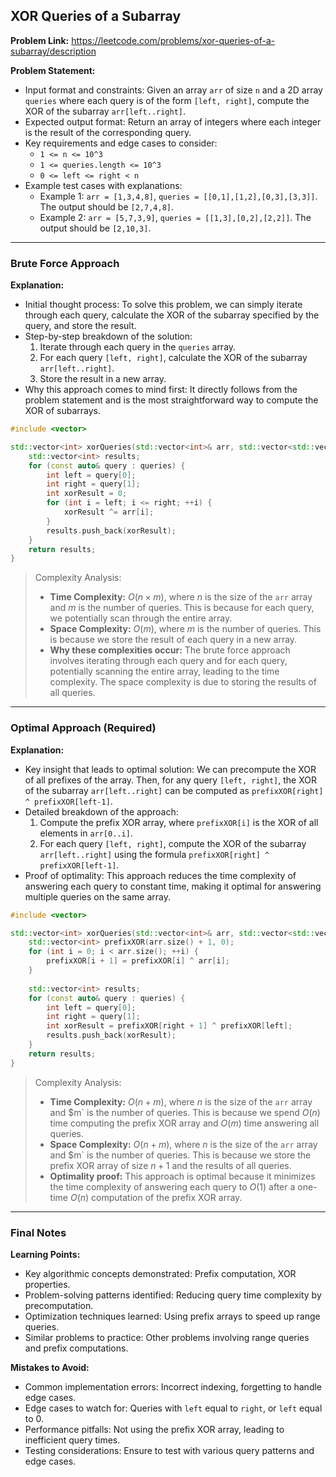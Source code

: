 ## XOR Queries of a Subarray

**Problem Link:** https://leetcode.com/problems/xor-queries-of-a-subarray/description

**Problem Statement:**
- Input format and constraints: Given an array `arr` of size `n` and a 2D array `queries` where each query is of the form `[left, right]`, compute the XOR of the subarray `arr[left..right]`.
- Expected output format: Return an array of integers where each integer is the result of the corresponding query.
- Key requirements and edge cases to consider: 
  - `1 <= n <= 10^3`
  - `1 <= queries.length <= 10^3`
  - `0 <= left <= right < n`
- Example test cases with explanations:
  - Example 1: `arr = [1,3,4,8]`, `queries = [[0,1],[1,2],[0,3],[3,3]]`. The output should be `[2,7,4,8]`.
  - Example 2: `arr = [5,7,3,9]`, `queries = [[1,3],[0,2],[2,2]]`. The output should be `[2,10,3]`.

---

### Brute Force Approach

**Explanation:**
- Initial thought process: To solve this problem, we can simply iterate through each query, calculate the XOR of the subarray specified by the query, and store the result.
- Step-by-step breakdown of the solution:
  1. Iterate through each query in the `queries` array.
  2. For each query `[left, right]`, calculate the XOR of the subarray `arr[left..right]`.
  3. Store the result in a new array.
- Why this approach comes to mind first: It directly follows from the problem statement and is the most straightforward way to compute the XOR of subarrays.

```cpp
#include <vector>

std::vector<int> xorQueries(std::vector<int>& arr, std::vector<std::vector<int>>& queries) {
    std::vector<int> results;
    for (const auto& query : queries) {
        int left = query[0];
        int right = query[1];
        int xorResult = 0;
        for (int i = left; i <= right; ++i) {
            xorResult ^= arr[i];
        }
        results.push_back(xorResult);
    }
    return results;
}
```

> Complexity Analysis:
> - **Time Complexity:** $O(n \times m)$, where $n$ is the size of the `arr` array and $m$ is the number of queries. This is because for each query, we potentially scan through the entire array.
> - **Space Complexity:** $O(m)$, where $m$ is the number of queries. This is because we store the result of each query in a new array.
> - **Why these complexities occur:** The brute force approach involves iterating through each query and for each query, potentially scanning the entire array, leading to the time complexity. The space complexity is due to storing the results of all queries.

---

### Optimal Approach (Required)

**Explanation:**
- Key insight that leads to optimal solution: We can precompute the XOR of all prefixes of the array. Then, for any query `[left, right]`, the XOR of the subarray `arr[left..right]` can be computed as `prefixXOR[right] ^ prefixXOR[left-1]`.
- Detailed breakdown of the approach:
  1. Compute the prefix XOR array, where `prefixXOR[i]` is the XOR of all elements in `arr[0..i]`.
  2. For each query `[left, right]`, compute the XOR of the subarray `arr[left..right]` using the formula `prefixXOR[right] ^ prefixXOR[left-1]`.
- Proof of optimality: This approach reduces the time complexity of answering each query to constant time, making it optimal for answering multiple queries on the same array.

```cpp
#include <vector>

std::vector<int> xorQueries(std::vector<int>& arr, std::vector<std::vector<int>>& queries) {
    std::vector<int> prefixXOR(arr.size() + 1, 0);
    for (int i = 0; i < arr.size(); ++i) {
        prefixXOR[i + 1] = prefixXOR[i] ^ arr[i];
    }
    
    std::vector<int> results;
    for (const auto& query : queries) {
        int left = query[0];
        int right = query[1];
        int xorResult = prefixXOR[right + 1] ^ prefixXOR[left];
        results.push_back(xorResult);
    }
    return results;
}
```

> Complexity Analysis:
> - **Time Complexity:** $O(n + m)$, where $n$ is the size of the `arr` array and $m` is the number of queries. This is because we spend $O(n)$ time computing the prefix XOR array and $O(m)$ time answering all queries.
> - **Space Complexity:** $O(n + m)$, where $n$ is the size of the `arr` array and $m` is the number of queries. This is because we store the prefix XOR array of size $n+1$ and the results of all queries.
> - **Optimality proof:** This approach is optimal because it minimizes the time complexity of answering each query to $O(1)$ after a one-time $O(n)$ computation of the prefix XOR array.

---

### Final Notes

**Learning Points:**
- Key algorithmic concepts demonstrated: Prefix computation, XOR properties.
- Problem-solving patterns identified: Reducing query time complexity by precomputation.
- Optimization techniques learned: Using prefix arrays to speed up range queries.
- Similar problems to practice: Other problems involving range queries and prefix computations.

**Mistakes to Avoid:**
- Common implementation errors: Incorrect indexing, forgetting to handle edge cases.
- Edge cases to watch for: Queries with `left` equal to `right`, or `left` equal to 0.
- Performance pitfalls: Not using the prefix XOR array, leading to inefficient query times.
- Testing considerations: Ensure to test with various query patterns and edge cases.